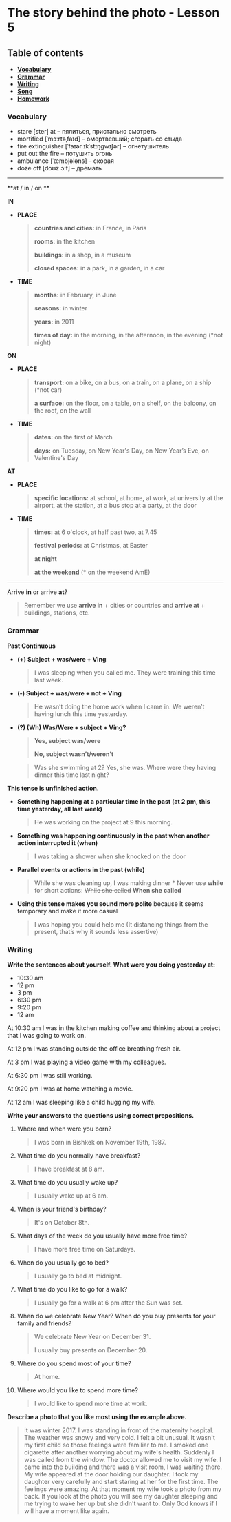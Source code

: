 # The story behind the photo - Lesson 5



## Table of contents

- [**Vocabulary**](#vocabulary)
- [**Grammar**](#grammar)
- [**Writing**](#writing)
- [**Song**](#song)
- [**Homework**](#homework)



### Vocabulary <a name="vocabulary"></a>

- stare [ster] at – пялиться, пристально смотреть
- mortified [ˈmɔːrtəˌfaɪd] – омертвевший; сгорать со стыда
- fire extinguisher [ˈfaɪər ɪkˈstɪŋɡwɪʃər] – огнетушитель
- put out the fire – потушить огонь
- ambulance [ˈæmbjələns] – скорая
- doze off [doʊz ɔːf] – дремать

---

**at / in / on **

**IN**

- **PLACE**

  > **countries and cities:** in France, in Paris
  >
  > **rooms:** in the kitchen
  >
  > **buildings:** in a shop, in a museum
  >
  > **closed spaces:** in a park, in a garden, in a car

- **TIME**

  > **months:** in February, in June
  >
  > **seasons:** in winter
  >
  > **years:** in 2011
  >
  > **times of day:** in the morning, in the afternoon, in the evening (*not night)

**ON**

- **PLACE**

  > **transport:** on a bike, on a bus, on a train, on a plane, on a ship (*not car)
  >
  > **a surface:** on the floor, on a table, on a shelf, on the balcony, on the roof, on the wall

- **TIME**

  > **dates:** on the first of March
  >
  > **days:** on Tuesday, on New Year's Day, on New Year’s Eve, on Valentine's Day

**AT**

- **PLACE**

  > **specific locations:** at school, at home, at work, at university
  > at the airport, at the station, at a bus stop
  > at a party, at the door

- **TIME**

  > **times:** at 6 o'clock, at half past two, at 7.45
  >
  > **festival periods:** at Christmas, at Easter
  >
  > **at night**
  >
  > **at the weekend** (* on the weekend AmE) 

---

Arrive **in** or arrive **at**?

> Remember we use **arrive in** + cities or countries
> and **arrive  at** + buildings, stations, etc.



### Grammar <a name="grammar"></a> 

**Past Continuous**

- **(+) Subject + was/were + Ving**

  > I was sleeping when you called me.
  > They were training this time last week.

- **(-) Subject + was/were + not + Ving**

  > He wasn’t doing the home work when I came in.
  > We weren’t having lunch this time yesterday.

- **(?) (Wh) Was/Were + subject + Ving?**

  > **Yes, subject was/were**
  >
  > **No, subject wasn’t/weren’t**

  > Was she swimming at 2? Yes, she was.
  > Where were they having dinner this time last night?

**This tense is unfinished action.**

- **Something happening at a particular time in the past (at 2 pm, this time yesterday, all last week)**

  > He was working on the project at 9 this morning.

- **Something was happening continuously in the past when another action interrupted it (when)**

  > I was taking a shower when she knocked on the door

- **Parallel events or actions in the past (while)**

  > While she was cleaning up, I was making dinner
  > \* Never use **while** for short actions: ~~While she called~~ **When she called**

- **Using this tense makes you sound more polite** because it seems temporary and make it more casual

  > I was hoping you could help me (It distancing things from the present, that’s why it sounds less assertive) 

  

### Writing <a name="writing"></a>

**Write the sentences about yourself. What were you doing yesterday at:**

- 10:30 am
- 12 pm
- 3 pm
- 6:30 pm
- 9:20 pm
- 12 am



At 10:30 am I was in the kitchen making coffee and thinking about a project that I was going to work on.

At 12 pm I was standing outside the office breathing fresh air.

At 3 pm I was playing a video game with my colleagues.

At 6:30 pm I was still working.

At 9:20 pm I was at home watching a movie.

At 12 am I was sleeping like a child hugging my wife.



**Write your answers to the questions using correct prepositions.**

1. Where and when were you born?

   > I was born in Bishkek on November 19th, 1987.

2. What time do you normally have breakfast?

   > I have breakfast at 8 am.

3. What time do you usually wake up?

   > I usually wake up at 6 am.

4. When is your friend's birthday?

   > It's on October 8th.

5. What days of the week do you usually have more free time?

   > I have more free time on Saturdays.

6. When do you usually go to bed?

   > I usually go to bed at midnight.

7. What time do you like to go for a walk?

   > I usually go for a walk at 6 pm after the Sun was set.

8. When do we celebrate New Year? When do you buy presents for your family and friends?

   > We celebrate New Year on December 31.
   >
   > I usually buy presents on December 20.

9. Where do you spend most of your time?

   > At home.

10. Where would you like to spend more time?

    > I would like to spend more time at work.



**Describe a photo that you like most using the example above.** 

> It was winter 2017. I was standing in front of the maternity hospital. The weather was snowy and very cold. I felt a bit unusual. It wasn't my first child so those feelings were familiar to me. I smoked one cigarette after another worrying about my wife's health. Suddenly I was called from the window. The doctor allowed me to visit my wife. I came into the building and there was a visit room, I was waiting there. My wife appeared at the door holding our daughter. I took my daughter very carefully and start staring at her for the first time. The feelings were amazing. At that moment my wife took a photo from my back. If you look at the photo you will see my daughter sleeping and me trying to wake her up but she didn't want to. Only God knows if I will have a moment like again. 